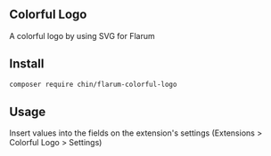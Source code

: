 ## Colorful Logo

A colorful logo by using SVG for Flarum

## Install

```bash
composer require chin/flarum-colorful-logo
```

## Usage

Insert values into the fields on the extension's settings (Extensions > Colorful Logo > Settings)